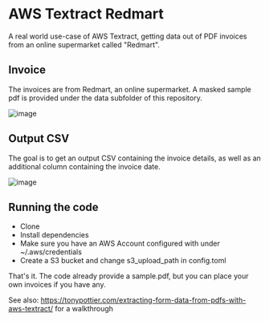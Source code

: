 # AWS Textract Redmart

A real world use-case of AWS Textract, getting data out of PDF invoices from an online supermarket called "Redmart".

## Invoice

The invoices are from Redmart, an online supermarket. A masked sample pdf is provided under the data subfolder of this repository.

![image](https://tonypottier.com/content/images/2025/05/invoice-data-masked8b.png)

## Output CSV

The goal is to get an output CSV containing the invoice details, as well as an additional column containing the invoice date.

![image](https://tonypottier.com/content/images/2025/05/final-data-export-csv.png)

## Running the code

- Clone
- Install dependencies
- Make sure you have an AWS Account configured with under ~/.aws/credentials
- Create a S3 bucket and change s3_upload_path in config.toml

That's it. The code already provide a sample.pdf, but you can place your own invoices if you have any.

See also: https://tonypottier.com/extracting-form-data-from-pdfs-with-aws-textract/ for a walkthrough
